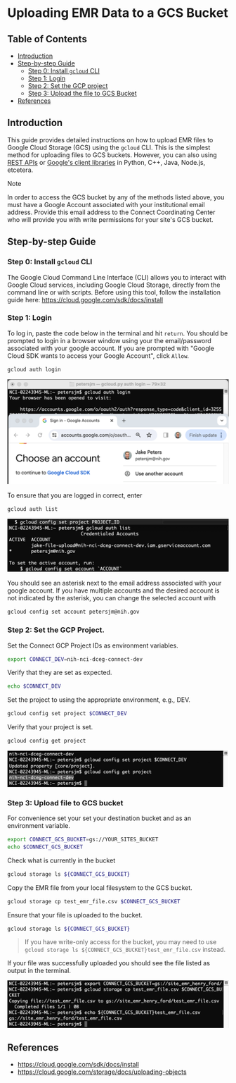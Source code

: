 # Uploading EMR Data to a GCS Bucket

## Table of Contents

-   [Introduction](#introduction)
-   [Step-by-step Guide](#step-by-step-guide)
    -   [Step 0: Install `gcloud` CLI](#step-0)
    -   [Step 1: Login](#step-1)
    -   [Step 2: Set the GCP project](#step-2)
    -   [Step 3: Upload the file to GCS Bucket](#step-3)
-   [References](#references)

<a name="introduction"></a> 
## Introduction 

This guide provides detailed instructions on how to upload EMR files to Google Cloud Storage (GCS) using the `gcloud` CLI. This is the simplest method for uploading files to GCS buckets. However, you can also using [REST APIs](https://cloud.google.com/storage/docs/uploading-objects#rest-upload-objects) or [Google's client libraries](https://cloud.google.com/storage/docs/uploading-objects#storage-upload-object-client-libraries) in Python, C++, Java, Node.js, etcetera.


> [!NOTE]
> In order to access the GCS bucket by any of the methods listed above, you must have a Google Account associated with your institutional email address. Provide this email address to the Connect Coordinating Center who will provide you with write permissions for your site's GCS bucket.

<a name="step-by-step-guide"></a> 
## Step-by-step Guide 


<a name="step-0"></a>
### Step 0: Install `gcloud` CLI 

The Google Cloud Command Line Interface (CLI) allows you to interact with Google Cloud services, including Google Cloud Storage, directly from the command line or with scripts. Before using this tool, follow the installation guide here: <https://cloud.google.com/sdk/docs/install>

<a name="step-1"></a>
### Step 1: Login 

To log in, paste the code below in the terminal and hit `return`. You should be prompted to login in a browser window using your the email/password associated with your google account. If you are prompted with "Google Cloud SDK wants to access your Google Account", click `Allow`.

``` bash
gcloud auth login
```

![](images/gcs-upload-tutorial/login.png)

To ensure that you are logged in correct, enter

``` bash
gcloud auth list
```

![](images/gcs-upload-tutorial/gcloud-auth-list.png)

You should see an asterisk next to the email address associated with your google account. If you have multiple accounts and the desired account is not indicated by the asterisk, you can change the selected account with

``` bash
gcloud config set account petersjm@nih.gov
```

<a name="step-2"></a>
### Step 2: Set the GCP Project. 

Set the Connect GCP Project IDs as environment variables.

``` bash
export CONNECT_DEV=nih-nci-dceg-connect-dev
```

Verify that they are set as expected.

``` bash
echo $CONNECT_DEV
```

Set the project to using the appropriate environment, e.g., DEV.

``` bash
gcloud config set project $CONNECT_DEV
```

Verify that your project is set.

``` bash         
gcloud config get project
```

![](images/gcs-upload-tutorial/gcloud-config-get-project.png)

<a name="step-3"></a>
### Step 3: Upload file to GCS bucket 

For convenience set your set your destination bucket and as an environment variable.

``` bash
export CONNECT_GCS_BUCKET=gs://YOUR_SITES_BUCKET
echo $CONNECT_GCS_BUCKET
```

Check what is currently in the bucket

``` bash
gcloud storage ls ${CONNECT_GCS_BUCKET}
```

Copy the EMR file from your local filesystem to the GCS bucket.

``` bash
gcloud storage cp test_emr_file.csv $CONNECT_GCS_BUCKET
```

Ensure that your file is uploaded to the bucket.

``` bash
gcloud storage ls ${CONNECT_GCS_BUCKET}
```


> If you have write-only access for the bucket, you may need to use <br>
> ```gcloud storage ls ${CONNECT_GCS_BUCKET}test_emr_file.csv``` 
> instead. 


If your file was successfully uploaded you should see the file listed as output in the terminal.

![](images/gcs-upload-tutorial/gcloud-storage-cp.png)


## References <a name="references"></a> 
-   <https://cloud.google.com/sdk/docs/install>
-   <https://cloud.google.com/storage/docs/uploading-objects>
